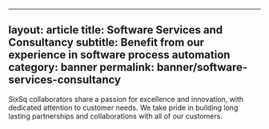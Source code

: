 
---
layout: article
title: Software Services and Consultancy
subtitle: Benefit from our experience in software process automation
category: banner
permalink: banner/software-services-consultancy
---

SixSq collaborators share a passion for excellence and innovation, with
dedicated attention to customer needs. We take pride in building long lasting
partnerships and collaborations with all of our customers.
